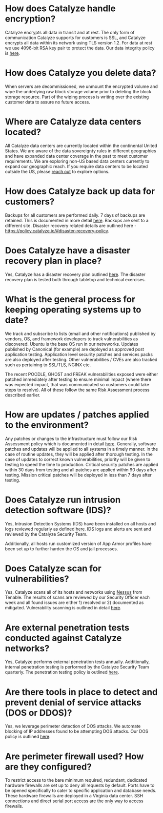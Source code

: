 # How does Catalyze handle encryption?

Catalyze encrypts all data in transit and at rest. The only form of communication Catalyze supports for customers is SSL, and Catalyze encrypts all data within its network using TLS version 1.2. For data at rest we use 4096-bit RSA key pair to protect the data. Our data integrity policy is [here][1].

# How does Catalyze you delete data?

When servers are decommissioned, we unmount the encrypted volume and wipe the underlying raw block storage volume prior to deleting the block storage resource. Part of the wiping process is writing over the existing customer data to assure no future access.

# Where are Catalyze data centers located?

All Catalyze data centers are currently located within the continental United States. We are aware of the data sovereignty rules in different geographies and have expanded data center coverage in the past to meet customer requirements. We are exploring non-US based data centers currently to expand our geographic reach. If you require data centers to be located outside the US, please [reach out][2] to explore options.

# How does Catalyze back up data for customers?

Backups for all customers are performed daily. 7 days of backups are retained. This is documented in more detail [here][3]. Backups are sent to a different site. Disaster recovery related details are outlined here - https://policy.catalyze.io/#disaster-recovery-policy. 

# Does Catalyze have a disaster recovery plan in place?

Yes, Catalyze has a disaster recovery plan outlined [here][4]. The disaster recovery plan is tested both through tabletop and technical exercises.

# What is the general process for keeping operating systems up to date?

We track and subscribe to lists (email and other notifications) published by vendors, OS, and framework developers to track vulnerabilities as discovered. Ubuntu is the base OS run in our netwworks. Updates published by Canonical (for example) are deployed as approved post application testing. Application level security patches and services packs are also deployed after testing. Other vulnerabilities / CVEs are also tracked such as pertaining to SSL/TLS, NGINX etc.

The recent POODLE, GHOST and FREAK vulnerabilities exposed were either patched immediately after testing to ensure minimal impact (where there was expected impact, that was communicated so customers could take steps to resolve). All of these follow the same Risk Assessment process described earlier.

# How are updates / patches applied to the environment?

Any patches or changes to the infrastructure must follow our Risk Assessment policy which is documented in detail [here][5].
Generally, software patches and updates will be applied to all systems in a timely manner. In the case of routine updates, they will be applied after thorough testing. In the case of updates to correct known vulnerabilities, priority will be given to testing to speed the time to production. Critical security patches are applied within 30 days from testing and all patches are applied within 90 days after testing. Mission critical patches will be deployed in less than 7 days after testing.

# Does Catalyze run intrusion detection software (IDS)?

Yes, Intrusion Detection Systems (IDS) have been installed on all hosts and logs reviewed regularly as defined [here][6]. IDS logs and alerts are sent and reviewed by the Catalyze Security Team.

Additionally, all hosts run customized version of App Armor profiles have been set up to further harden the OS and jail processes.

# Does Catalyze scan for vulnerabilities?

Yes, Catalyze scans all of its hosts and networks using [Nessus][7] from Tenable. The results of scans are reviewed by our Security Officer each week and all found issues are either 1) resolved or 2) documented as mitigated. Vulnerability scanning is outlined in detail [here][8].

# Are external penetration tests conducted against Catalyze networks?

Yes, Catalyze performs external penetration tests annually. Additionally, internal penetration testing is performed by the Catalyze Security Team quarterly. The penetration testing policy is outlined [here][9].

# Are there tools in place to detect and prevent denial of service attacks (DOS or DDOS)?

Yes, we leverage perimeter detection of DOS attacks. We automate blocking of IP addresses found to be attempting DOS attacks. Our DOS policy is outlined [here][10].

# Are perimeter firewall used? How are they configured?

To restrict access to the bare minimum required, redundant, dedicated hardware firewalls are set up to deny all requests by default. Ports have to be opened specifically to cater to specific application and database needs. These hardware firewalls are deployed in a Virginia data center. SSH connections and direct serial port access are the only way to access firewalls.


[1]:	https://policy.catalyze.io/#data-integrity-policy
[2]:	mailto:sales@catalyze.io
[3]:	https://policy.catalyze.io/#backup-policy-and-procedures
[4]:	https://policy.catalyze.io/#disaster-recovery-policy
[5]:	%20https://policy.catalyze.io/#risk-management-policy
[6]:	https://policy.catalyze.io/#intrusion-detection-policy
[7]:	http://www.tenable.com/products/nessus-vulnerability-scanner
[8]:	https://policy.catalyze.io/#vulnerability-scanning-policy97
[9]:	https://policy.catalyze.io/#vulnerability-scanning-policy97
[10]:	https://policy.catalyze.io/#intrusion-detection-policy